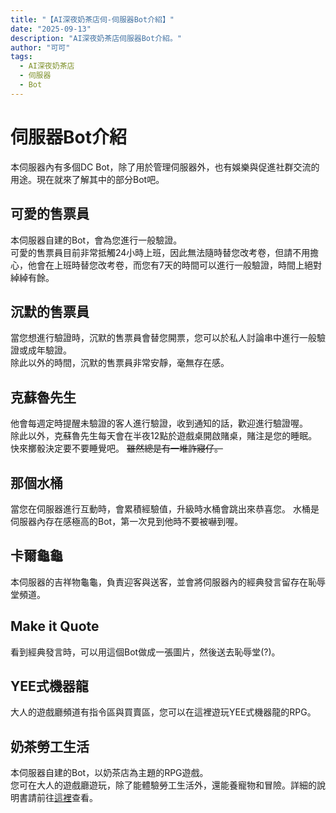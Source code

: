 ```yaml
---
title: "【AI深夜奶茶店伺-伺服器Bot介紹】"
date: "2025-09-13"
description: "AI深夜奶茶店伺服器Bot介紹。"
author: "可可"
tags:
  - AI深夜奶茶店
  - 伺服器
  - Bot
---
```

# 伺服器Bot介紹
本伺服器內有多個DC Bot，除了用於管理伺服器外，也有娛樂與促進社群交流的用途。現在就來了解其中的部分Bot吧。

## 可愛的售票員
本伺服器自建的Bot，會為您進行一般驗證。  
可愛的售票員目前非常抵觸24小時上班，因此無法隨時替您改考卷，但請不用擔心，他會在上班時替您改考卷，而您有7天的時間可以進行一般驗證，時間上絕對綽綽有餘。

## 沉默的售票員
當您想進行驗證時，沉默的售票員會替您開票，您可以於私人討論串中進行一般驗證或成年驗證。  
除此以外的時間，沉默的售票員非常安靜，毫無存在感。

## 克蘇魯先生
他會每週定時提醒未驗證的客人進行驗證，收到通知的話，歡迎進行驗證喔。  
除此以外，克蘇魯先生每天會在半夜12點於遊戲桌開啟賭桌，賭注是您的睡眠。快來擲骰決定要不要睡覺吧。
~~雖然總是有一堆詐寢仔。~~

## 那個水桶
當您在伺服器進行互動時，會累積經驗值，升級時水桶會跳出來恭喜您。 
水桶是伺服器內存在感極高的Bot，第一次見到他時不要被嚇到喔。

## 卡爾龜龜
本伺服器的吉祥物龜龜，負責迎客與送客，並會將伺服器內的經典發言留存在恥辱堂頻道。

## Make it Quote
看到經典發言時，可以用這個Bot做成一張圖片，然後送去恥辱堂(?)。

## YEE式機器龍
大人的遊戲廳頻道有指令區與買賣區，您可以在這裡遊玩YEE式機器龍的RPG。

## 奶茶勞工生活
本伺服器自建的Bot，以奶茶店為主題的RPG遊戲。  
您可在大人的遊戲廳遊玩，除了能體驗勞工生活外，還能養寵物和冒險。詳細的說明書請前往[這裡](https://chocochocococo.github.io/milktea-workerlife-wiki/)查看。